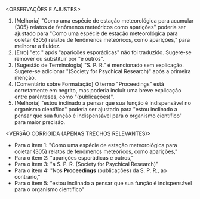 <OBSERVAÇÕES E AJUSTES>
1. [Melhoria] "Como uma espécie de estação meteorológica para acumular {305} relatos de fenômenos meteóricos como aparições" poderia ser ajustado para "Como uma espécie de estação meteorológica para coletar {305} relatos de fenômenos meteóricos, como aparições," para melhorar a fluidez.
2. [Erro] "etc." após "aparições esporádicas" não foi traduzido. Sugere-se remover ou substituir por "e outros".
3. [Sugestão de Terminologia] "S. P. R." é mencionado sem explicação. Sugere-se adicionar "(Society for Psychical Research)" após a primeira menção.
4. [Comentário sobre Formatação] O termo "Proceedings" está corretamente em negrito, mas poderia incluir uma breve explicação entre parênteses, como "(publicações)".
5. [Melhoria] "estou inclinado a pensar que sua função é indispensável no organismo científico" poderia ser ajustado para "estou inclinado a pensar que sua função é indispensável para o organismo científico" para maior precisão.

<VERSÃO CORRIGIDA (APENAS TRECHOS RELEVANTES)>
- Para o item 1: "Como uma espécie de estação meteorológica para coletar {305} relatos de fenômenos meteóricos, como aparições,"
- Para o item 2: "aparições esporádicas e outros,"
- Para o item 3: "a S. P. R. (Society for Psychical Research)"
- Para o item 4: "Nos **Proceedings** (publicações) da S. P. R., ao contrário,"
- Para o item 5: "estou inclinado a pensar que sua função é indispensável para o organismo científico"